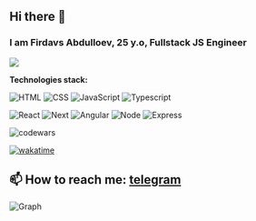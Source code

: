 ## Hi there 👋

### I am Firdavs Abdulloev, 25 y.o, Fullstack JS Engineer

![](https://github-readme-stats.vercel.app/api?username=firdavs-projects&show_icons=true&theme=radical&hide_border=true&&count_private=true&include_all_commits=true")

**Technologies stack:**

![HTML](https://img.shields.io/badge/HTML-orange?style=for-the-badge&logo=html&logoColor=white)
![CSS](https://img.shields.io/badge/CSS-blueviolet?style=for-the-badge&logo=css&logoColor=white)
![JavaScript](https://img.shields.io/badge/JavaScript-yellow?style=for-the-badge&logo=javascript&logoColor=white)
![Typescript](https://img.shields.io/badge/Typescript-blue?style=for-the-badge&logo=typescript&logoColor=white)

![React](https://img.shields.io/badge/React-informational?style=for-the-badge&logo=react&logoColor=white)
![Next](https://img.shields.io/badge/Next-orange?style=for-the-badge&logo=next&logoColor=white)
![Angular](https://img.shields.io/badge/Angular-red?style=for-the-badge&logo=angular&logoColor=white)
![Node](https://img.shields.io/badge/Node-success?style=for-the-badge&logo=node&logoColor=white)
![Express](https://img.shields.io/badge/Express-red?style=for-the-badge&logo=express&logoColor=white)

![codewars](https://www.codewars.com/users/firdavs-projects/badges/small?theme=dark)

[![wakatime](https://wakatime.com/badge/user/0b091e11-b83e-455a-b83b-12c1937cd882.svg)](https://wakatime.com/@0b091e11-b83e-455a-b83b-12c1937cd882)

## 📫 How to reach me: [telegram](https://t.me/firdavs_abdulloev)

![Graph](https://activity-graph.herokuapp.com/graph?username=firdavs-projects&theme=react-dark&hide_border=true&hide_title=false&area=true)
